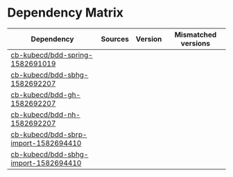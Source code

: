 # Dependency Matrix

Dependency | Sources | Version | Mismatched versions
---------- | ------- | ------- | -------------------
[cb-kubecd/bdd-spring-1582691019](https://github.com/cb-kubecd/bdd-spring-1582691019.git) |  | []() | 
[cb-kubecd/bdd-sbhg-1582692207](https://github.com/cb-kubecd/bdd-sbhg-1582692207.git) |  | []() | 
[cb-kubecd/bdd-gh-1582692207](https://github.com/cb-kubecd/bdd-gh-1582692207.git) |  | []() | 
[cb-kubecd/bdd-nh-1582692207](https://github.com/cb-kubecd/bdd-nh-1582692207.git) |  | []() | 
[cb-kubecd/bdd-sbrp-import-1582694410](https://github.com/cb-kubecd/bdd-sbrp-import-1582694410.git) |  | []() | 
[cb-kubecd/bdd-sbhg-import-1582694410](https://github.com/cb-kubecd/bdd-sbhg-import-1582694410.git) |  | []() | 
